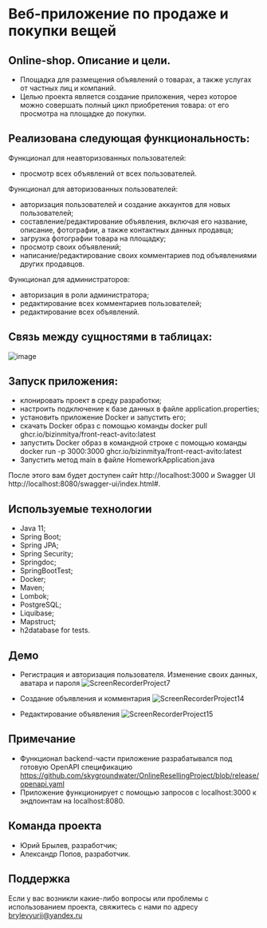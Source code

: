 # Веб-приложение по продаже и покупки вещей

## Online-shop. Описание и цели.
- Площадка для размещения объявлений о товарах, а также услугах от частных лиц и компаний.
- Целью проекта является создание приложения, через которое можно совершать полный цикл приобретения товара: от его просмотра на площадке до покупки. 

## Реализована следующая функциональность:

Функционал для неавторизованных пользователей:
- просмотр всех объявлений от всех пользователей.
  
Функционал для авторизованных пользователей:
- авторизация пользователей и создание аккаунтов для новых пользователей;
- составление/редактирование объявления, включая его название, описание, фотографии, а также контактных данных продавца;
- загрузка фотографии товара на площадку;
- просмотр своих объявлений;
- написание/редактирование своих комментариев под объявлениями других продавцов.

Функционал для администраторов:
- авторизация в роли администратора;
- редактирование всех комментариев пользователей;
- редактирование всех объявлений.

## Связь между сущностями в таблицах:
![image](https://github.com/Caveri95/ClothesShop/assets/115732440/6bc34c73-e924-4c24-a3a6-2537ba4cecb1)




## Запуск приложения:
- клонировать проект в среду разработки;
- настроить подключение к базе данных в файле application.properties;
- установить приложение Docker и запустить его;
- скачать Docker образ с помощью команды docker pull ghcr.io/bizinmitya/front-react-avito:latest
- запустить Docker образ в командной строке с помощью команды docker run -p 3000:3000 ghcr.io/bizinmitya/front-react-avito:latest
- Запустить метод main в файле HomeworkApplication.java
  
После этого вам будет доступен сайт http://localhost:3000 и Swagger UI http://localhost:8080/swagger-ui/index.html#.

## Используемые технологии

- Java 11;
- Spring Boot;
- Spring JPA;
- Spring Security;
- Springdoc;
- SpringBootTest;
- Docker;
- Maven;
- Lombok;
- PostgreSQL;
- Liquibase;
- Mapstruct;
- h2database for tests.

## Демо
- Регистрация и авторизация пользователя. Изменение своих данных, аватара и пароля
![ScreenRecorderProject7](https://github.com/Caveri95/ClothesShop/assets/115732440/865a751f-2877-4ecb-ae2f-777fcb1d3495)

- Создание объявления и комментария
![ScreenRecorderProject14](https://github.com/Caveri95/ClothesShop/assets/115732440/6e70b1f3-c01d-4939-b93f-b4c43aba9db6)

- Редактирование объявления
![ScreenRecorderProject15](https://github.com/Caveri95/ClothesShop/assets/115732440/11a90886-6575-4fc0-bb97-0f52e3ab22ab)


## Примечание
- Функционал backend-части приложение разрабатывался под готовую OpenAPI спецификацию https://github.com/skygroundwater/OnlineResellingProject/blob/release/openapi.yaml
- Приложение функционирует с помощью запросов с localhost:3000 к эндпоинтам на localhost:8080.

## Команда проекта
- Юрий Брылев, разработчик;
- Александр Попов, разработчик.

## Поддержка
Если у вас возникли какие-либо вопросы или проблемы с использованием проекта, свяжитесь с нами по адресу brylevyurii@yandex.ru

